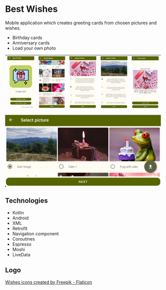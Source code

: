 # Best Wishes
Mobile application which creates greeting cards from chosen pictures and wishes.
- Birthday cards
- Anniversary cards
- Load your own photo


| ![menu](./app_photos/menu.jpg)      |  ![picture list](./app_photos/picture_list.jpg)  |![wish list](./app_photos/wish_list.jpg)|![wish list](./app_photos/wish_list2.jpg)|![final](./app_photos/final.jpg)|
| --------------------------------------- | --------------------------------------- |--------------------------------------- | ------------------------------ | --------------------------------------- |



![own photo](./app_photos/own_photo.jpg)



## Technologies

- Kotlin
- Android
- XML
- Retrofit
- Navigation component
- Coroutines
- Espresso
- Moshi
- LiveData

## Logo
<a href="https://www.flaticon.com/free-icons/wishes" title="wishes icons">Wishes icons created by Freepik - Flaticon</a>

